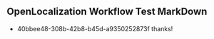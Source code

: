## OpenLocalization Workflow Test MarkDown
* 40bbee48-308b-42b8-b45d-a9350252873f thanks!

<!--HONumber=Feb17_HO2-->


